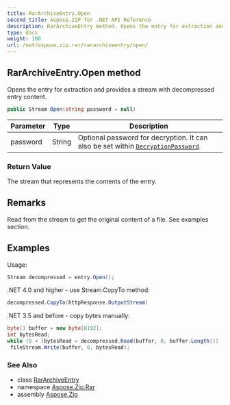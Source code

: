 ```yaml
---
title: RarArchiveEntry.Open
second_title: Aspose.ZIP for .NET API Reference
description: RarArchiveEntry method. Opens the entry for extraction and provides a stream with decompressed entry content
type: docs
weight: 100
url: /net/aspose.zip.rar/rararchiveentry/open/
---
```

## RarArchiveEntry.Open method

Opens the entry for extraction and provides a stream with decompressed entry content.

```csharp
public Stream Open(string password = null)
```

| Parameter | Type | Description |
| --- | --- | --- |
| password | String | Optional password for decryption. It can also be set within [`DecryptionPassword`](../../rararchiveloadoptions/decryptionpassword/). |

### Return Value

The stream that represents the contents of the entry.

## Remarks

Read from the stream to get the original content of a file. See examples section.

## Examples

Usage:

```csharp
Stream decompressed = entry.Open();
```

.NET 4.0 and higher - use Stream.CopyTo method:

```csharp
decompressed.CopyTo(httpResponse.OutputStream)
```

.NET 3.5 and before - copy bytes manually:

```csharp
byte[] buffer = new byte[8192];
int bytesRead;
while (0 < (bytesRead = decompressed.Read(buffer, 0, buffer.Length)))
 fileStream.Write(buffer, 0, bytesRead);
```

### See Also

* class [RarArchiveEntry](../)
* namespace [Aspose.Zip.Rar](../../rararchiveentry/)
* assembly [Aspose.Zip](../../../)


